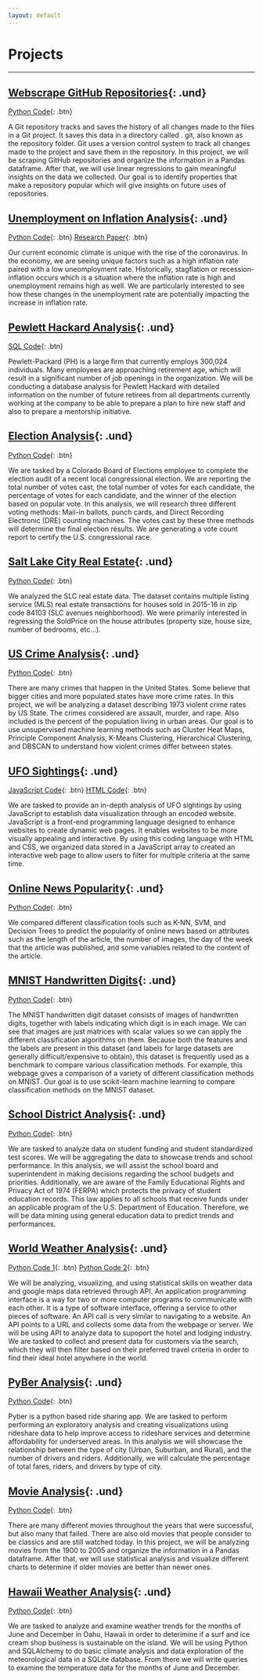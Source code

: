 ```yaml
---
layout: default
---
```


# Projects

---

## [Webscrape GitHub Repositories](/webscraping-github-analysis.md){: .und}

[Python Code](https://github.com/dosanity/webscraping-github-analysis/blob/main/webscraping-github-analysis.py){: .btn}

A Git repository tracks and saves the history of all changes made to the files in a Git project. It saves this data in a directory called . git, also known as the repository folder. Git uses a version control system to track all changes made to the project and save them in the repository. In this project, we will be scraping GitHub repositories and organize the information in a Pandas dataframe. After that, we will use linear regressions to gain meaningful insights on the data we collected. Our goal is to identify properties that make a repository popular which will give insights on future uses of repositories.

## [Unemployment on Inflation Analysis](/unemployment-inflation-analysis.md){: .und}

[Python Code](https://github.com/dosanity/unemployment-inflation-analysis/blob/main/unemployment-inflation.py){: .btn}
[Research Paper](/assets/pdf/Inflation-and-Monetary-Policy.pdf){: .btn}

Our current economic climate is unique with the rise of the coronavirus. In the economy, we are seeing unique factors such as a high inflation rate paired with a low uneomployment rate. Historically, stagflation or recession-inflation occurs which is a situation where the inflation rate is high and unemployment remains high as well. We are particularly interested to see how these changes in the unemployment rate are potentially impacting the increase in inflation rate.

## [Pewlett Hackard Analysis](/Pewlett-Hackard-Analysis.md){: .und}

[SQL Code](https://github.com/dosanity/Pewlett-Hackard-Analysis/blob/main/Queries/Employee_Database_challenge.sql){: .btn}

Pewlett-Packard (PH) is a large firm that currently employs 300,024 individuals. Many employees are approaching retirement age, which will result in a significant number of job openings in the organization. We will be conducting a database analysis for Pewlett Hackard with detailed information on the number of future retirees from all departments currently working at the company to be able to prepare a plan to hire new staff and also to prepare a mentorship initiative.

## [Election Analysis](/election-analysis.md){: .und}

[Python Code](https://github.com/dosanity/election-analysis/blob/main/PyPoll_Challenge.py){: .btn}

We are tasked by a Colorado Board of Elections employee to complete the election audit of a recent local congressional election. We are reporting the total number of votes cast, the total number of votes for each candidate, the percentage of votes for each candidate, and the winner of the election based on popular vote. In this analysis, we will research three different voting methods: Mail-in ballots, punch cards, and Direct Recording Electronic (DRE) counting machines. The votes cast by these three methods will determine the final election results. We are generating a vote count report to certify the U.S. congressional race.

## [Salt Lake City Real Estate](/slc-real-estate-analysis.md){: .und}

[Python Code](https://github.com/dosanity/SLC-real-estate-analysis/blob/main/SLC-real-estate.ipynb){: .btn}

We analyzed the SLC real estate data. The dataset contains multiple listing service (MLS) real estate transactions for houses sold in 2015-16 in zip code 84103 (SLC avenues neighborhood). We were primarily interested in regressing the SoldPrice on the house attributes (property size, house size, number of bedrooms, etc...).

## [US Crime Analysis](/us-crime-analysis.md){: .und}

[Python Code](https://github.com/dosanity/us-crime-analysis/blob/main/US-crime-analysis.ipynb){: .btn}

There are many crimes that happen in the United States. Some believe that bigger cities and more populated states have more crime rates. In this project, we will be analyzing a dataset describing 1973 violent crime rates by US State. The crimes considered are assault, murder, and rape. Also included is the percent of the population living in urban areas. Our goal is to use unsupervised machine learning methods such as Cluster Heat Maps, Principle Component Analysis, K-Means Clustering, Hierarchical Clustering, and DBSCAN to understand how violent crimes differ between states.

## [UFO Sightings](/UFOs.md){: .und}

[JavaScript Code](https://github.com/dosanity/UFOs/blob/main/static/js/app.js){: .btn} 
[HTML Code](https://github.com/dosanity/UFOs/blob/main/index.html){: .btn}

We are tasked to provide an in-depth analysis of UFO sightings by using JavaScript to establish data visualization through an encoded website. JavaScript is a front-end programming language designed to enhance websites to create dynamic web pages. It enables websites to be more visually appealing and interactive. By using this coding language with HTML and CSS, we organized data stored in a JavaScript array to created an interactive web page to allow users to filter for multiple criteria at the same time.

## [Online News Popularity](/online-news-analysis.md){: .und} 

[Python Code](https://github.com/dosanity/online-news-analysis/blob/main/online-news-popularity.ipynb){: .btn}

We compared different classification tools such as K-NN, SVM, and Decision Trees to predict the popularity of online news based on attributes such as the length of the article, the number of images, the day of the week that the article was published, and some variables related to the content of the article.

## [MNIST Handwritten Digits](/MNIST-digits-analysis.md){: .und}

[Python Code](https://github.com/dosanity/MNIST-digits-analysis/blob/main/MNIST-digits.ipynb){: .btn}

The MNIST handwritten digit dataset consists of images of handwritten digits, together with labels indicating which digit is in each image. We can see that images are just matrices with scalar values so we can apply the different classification algorithms on them. Because both the features and the labels are present in this dataset (and labels for large datasets are generally difficult/expensive to obtain), this dataset is frequently used as a benchmark to compare various classification methods. For example, this webpage gives a comparison of a variety of different classification methods on MNIST. Our goal is to use scikit-learn machine learning to compare classification methods on the MNIST dataset.

## [School District Analysis](/school_district_analysis.md){: .und}

[Python Code](https://github.com/dosanity/school_district_analysis/blob/main/PyCitySchools_Challenge.ipynb){: .btn}

We are tasked to analyze data on student funding and student standardized test scores. We will be aggregating the data to showcase trends and school performance. In this analysis, we will assist the school board and superintendent in making decisions regarding the school budgets and priorities. Additionally, we are aware of the Family Educational Rights and Privacy Act of 1974 (FERPA) which protects the privacy of student education records. This law applies to all schools that receive funds under an applicable program of the U.S. Department of Education. Therefore, we will be data mining using general education data to predict trends and performances.

## [World Weather Analysis](/World_Weather_Analysis.md){: .und}

[Python Code 1](https://github.com/dosanity/World_Weather_Analysis/blob/main/Weather_Database.ipynb){: .btn}
[Python Code 2](https://github.com/dosanity/World_Weather_Analysis/blob/main/Vacation_Search.ipynb){: .btn}

We will be analyzing, visualizing, and using statistical skills on weather data and google maps data retrieved through API. An application programming interface is a way for two or more computer programs to communicate with each other. It is a type of software interface, offering a service to other pieces of software. An API call is very similar to navigating to a website. An API points to a URL and collects some data from the webpage or server. We will be using API to analyze data to supoport the hotel and lodging industry. We are tasked to collect and present data for customers via the search, which they will then filter based on their preferred travel criteria in order to find their ideal hotel anywhere in the world.

## [PyBer Analysis](/PyBer_Analysis.md){: .und}

[Python Code](https://github.com/dosanity/PyBer_Analysis/blob/main/PyBer.ipynb){: .btn}

Pyber is a python based ride sharing app. We are tasked to perform performing an exploratory analysis and creating visualizations using rideshare data to help improve access to rideshare services and determine affordability for underserved areas. In this analysis we will showcase the relationship between the type of city (Urban, Suburban, and Rural), and the number of drivers and riders. Additionally, we will calculate the percentage of total fares, riders, and drivers by type of city.

## [Movie Analysis](/movie-analysis.md){: .und}

[Python Code](https://github.com/dosanity/movie-analysis/blob/main/movie-analysis.py){: .btn}

There are many different movies throughout the years that were successful, but also many that failed. There are also old movies that people consider to be classics and are still watched today. In this project, we will be analyzing movies from the 1900 to 2005 and organize the information in a Pandas dataframe. After that, we will use statistical analysis and visualize different charts to determine if older movies are better than newer ones.

## [Hawaii Weather Analysis](/surfs_up.md){: .und}

[Python Code](https://github.com/dosanity/surfs_up/blob/main/climate_analysis.ipynb){: .btn}

We are tasked to analyze and examine weather trends for the months of June and December in Oahu, Hawaii in order to deterimine if a surf and ice cream shop business is sustainable on the island. We will be using Python and SQLAlchemy to do basic climate analysis and data exploration of the meteorological data in a SQLite database. From there we will write queries to examine the temperature data for the months of June and December.

